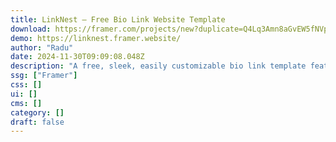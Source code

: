```yaml
---
title: LinkNest — Free Bio Link Website Template
download: https://framer.com/projects/new?duplicate=Q4Lq3Amn8aGvEW5fNVpz&duplicateType=siteTemplate
demo: https://linknest.framer.website/
author: "Radu"
date: 2024-11-30T09:09:08.048Z
description: "A free, sleek, easily customizable bio link template featuring modern design, optimization, seamless social links, and personalized branding options for an elegant online presence."
ssg: ["Framer"]
css: []
ui: []
cms: []
category: []
draft: false
---
```

